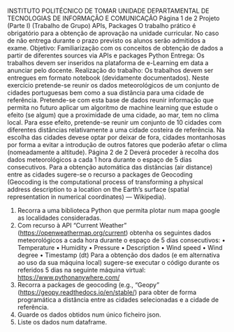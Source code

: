 INSTITUTO POLITÉCNICO DE TOMAR
UNIDADE DEPARTAMENTAL DE TECNOLOGIAS DE INFORMAÇÃO E COMUNICAÇÃO
Página 1 de 2
Projeto (Parte I)
(Trabalho de Grupo)
APIs, Packages
O trabalho prático é obrigatório para a obtenção de aprovação na unidade curricular. No
caso de não entrega durante o prazo previsto os alunos serão admitidos a exame.
Objetivo: Familiarização com os conceitos de obtenção de dados a partir de diferentes
sources via APIs e packages Python
Entrega: Os trabalhos devem ser inseridos na plataforma de e-Learning em data a anunciar
pelo docente.
Realização do trabalho: Os trabalhos devem ser entregues em formato notebook
(devidamente documentados).
Neste exercício pretende-se reunir os dados meteorológicos de um conjunto de cidades
portuguesas bem como a sua distância para uma cidade de referência. Pretende-se com esta
base de dados reunir informação que permita no futuro aplicar um algoritmo de machine
learning que estude o efeito (se algum) que a proximidade de uma cidade, ao mar, tem no
clima local. Para esse efeito, pretende-se reunir um conjunto de 10 cidades com diferentes
distâncias relativamente a uma cidade costeira de referência. Na escolha das cidades devese optar por deixar de fora, cidades montanhosas por forma a evitar a introdução de outros
fatores que poderão afetar o clima (nomeadamente a altitude).
Página 2 de 2
Deverá proceder à recolha dos dados meteorológicos a cada 1 hora durante o espaço de 5
dias consecutivos. Para a obtenção automática das distâncias (air distance) entre as cidades
sugere-se o recurso a packages de Geocoding (Geocoding is the computational process of
transforming a physical address description to a location on the Earth’s surface (spatial
representation in numerical coordinates) — Wikipedia).
1. Recorra a uma biblioteca Python que permita plotar num mapa google as localidades
consideradas.
2. Com recurso à API “Current Weather” (https://openweathermap.org/current) obtenha
os seguintes dados meteorológicos a cada hora durante o espaço de 5 dias consecutivos:
• Temperature
• Humidity
• Pressure
• Description
• Wind speed
• Wind degree
• Timestamp (dt)
Para a obtenção dos dados (e em alternativa ao uso da sua máquina local) sugere-se
executar o código durante os referidos 5 dias na seguinte máquina virtual:
https://www.pythonanywhere.com/
3. Recorra a packages de geocoding (e.g., “Geopy”
(https://geopy.readthedocs.io/en/stable/) para obter de forma programática a distância
entre as cidades selecionadas e a cidade de referência.
4. Guarde os dados obtidos num único ficheiro json.
5. Liste os dados num dataframe.
